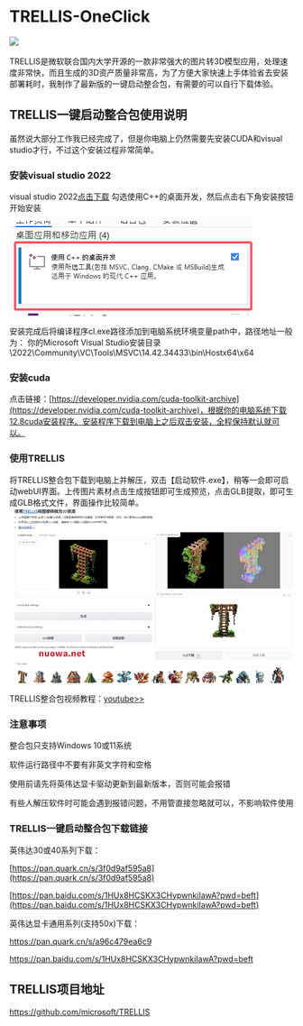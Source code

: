 # TRELLIS-OneClick

![](https://github.com/microsoft/TRELLIS/raw/main/assets/teaser.png)

TRELLIS是微软联合国内大学开源的一款非常强大的图片转3D模型应用，处理速度非常快，而且生成的3D资产质量非常高，为了方便大家快速上手体验省去安装部署耗时，我制作了最新版的一键启动整合包，有需要的可以自行下载体验。

## TRELLIS一键启动整合包使用说明

虽然说大部分工作我已经完成了，但是你电脑上仍然需要先安装CUDA和visual studio才行，不过这个安装过程非常简单。

### 安装visual studio 2022

visual studio 2022[点击下载](https://visualstudio.microsoft.com/zh-hans/thank-you-downloading-visual-studio/?sku=Community&channel=Release&version=VS2022&source=VSLandingPage&cid=2030&passive=false)
勾选使用C++的桌面开发，然后点击右下角安装按钮开始安装

![](https://github.com/aidayang/TRELLIS-OneClick/blob/main/docs/images/image-31.png?raw=true)

安装完成后将编译程序cl.exe路径添加到电脑系统环境变量path中，路径地址一般为：
你的Microsoft Visual Studio安装目录\2022\Community\VC\Tools\MSVC\14.42.34433\bin\Hostx64\x64

### 安装cuda

点击链接：[https://developer.nvidia.com/cuda-toolkit-archive](https://developer.nvidia.com/cuda-toolkit-archive)，根据你的电脑系统下载12.8cuda安装程序。安装程序下载到电脑上之后双击安装，全程保持默认就可以。



### 使用TRELLIS

将TRELLIS整合包下载到电脑上并解压，双击【启动软件.exe】，稍等一会即可启动webUI界面。上传图片素材点击生成按钮即可生成预览，点击GLB提取，即可生成GLB格式文件，界面操作比较简单。
![](https://raw.githubusercontent.com/aidayang/TRELLIS-OneClick/refs/heads/main/docs/images/2.webp)

TRELLIS整合包视频教程：[youtube>>](https://youtu.be/pcuaZPrb0zo?si=Ld89QmCPgk0XGDfr)



### 注意事项

整合包只支持Windows 10或11系统

软件运行路径中不要有非英文字符和空格

使用前请先将英伟达显卡驱动更新到最新版本，否则可能会报错

有些人解压软件时可能会遇到报错问题，不用管直接忽略就可以，不影响软件使用

### TRELLIS一键启动整合包下载链接
英伟达30或40系列下载：

[https://pan.quark.cn/s/3f0d9af595a8](https://pan.quark.cn/s/3f0d9af595a8)

[https://pan.baidu.com/s/1HUx8HCSKX3CHypwnkiIawA?pwd=beft](https://pan.baidu.com/s/1HUx8HCSKX3CHypwnkiIawA?pwd=beft)

英伟达显卡通用系列(支持50x)下载：

https://pan.quark.cn/s/a96c479ea6c9

https://pan.baidu.com/s/1HUx8HCSKX3CHypwnkiIawA?pwd=beft

## TRELLIS项目地址

https://github.com/microsoft/TRELLIS
